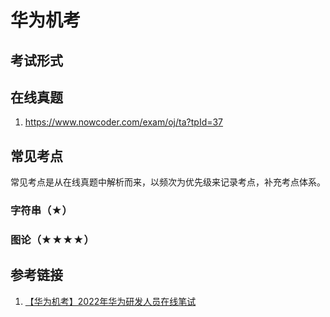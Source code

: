 # 华为机考


## 考试形式



## 在线真题
1. https://www.nowcoder.com/exam/oj/ta?tpId=37


## 常见考点

常见考点是从在线真题中解析而来，以频次为优先级来记录考点，补充考点体系。


### 字符串（★）



### 图论（★★★★）


## 参考链接
1. [【华为机考】2022年华为研发人员在线笔试](https://blog.csdn.net/Helentlick/article/details/123540863)